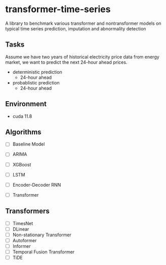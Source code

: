 # transformer-time-series
A library to benchmark various transformer and nontransformer models on typical time series prediction, imputation and abnormality detection

## Tasks
Assume we have two years of historical electricity price data from energy market, we want to predict the next 24-hour ahead prices.
- deterministic prediction
  - 24-hour ahead
- probablistic prediction
  - 24-hour ahead

## Environment
- cuda 11.8


## Algorithms
- [ ] Baseline Model
- [ ] ARIMA
- [ ] XGBoost
- [ ] LSTM
- [ ] Encoder-Decoder RNN
- [ ] Transformer


## Transformers
- [ ] TimesNet
- [ ] DLinear
- [ ] Non-stationary Transformer
- [ ] Autoformer
- [ ] Informer
- [ ] Temporal Fusion Transformer
- [ ] TiDE